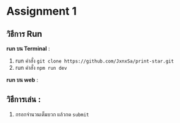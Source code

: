 # Assignment 1

## วิธีการ Run  
**run บน Terminal** :  
 1. run คำสั่ง ```git clone https://github.com/JxnxSa/print-star.git```
 2. run คำสั่ง ```npm run dev```
    
**run บน web** : 
 
## วิธีการเล่น :
1. กรอกจำนวนเต็มบวก แล้วกด ```submit```



